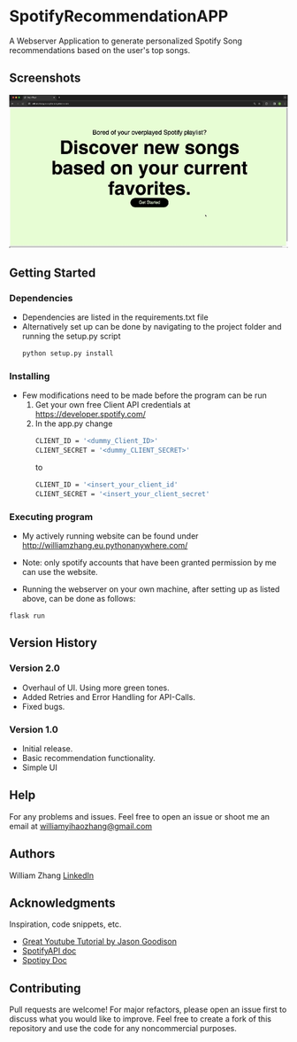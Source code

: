 # SpotifyRecommendationAPP

A Webserver Application to generate personalized Spotify Song recommendations based on the user's top songs.


## Screenshots

<img src="Preview.gif" alt="Insert GIF Here" >


## Getting Started




### Dependencies

* Dependencies are listed in the requirements.txt file
* Alternatively set up can be done by navigating to the project folder and running the setup.py script
   ```sh
  python setup.py install
  ```

### Installing


* Few modifications need to be made before the program can be run
  1. Get your own free Client API credentials at https://developer.spotify.com/
  2. In the app.py change
     ```sh
     CLIENT_ID = '<dummy_Client_ID>'
     CLIENT_SECRET = '<dummy_CLIENT_SECRET>'
     ```
     to
       ```sh
     CLIENT_ID = '<insert_your_client_id'
     CLIENT_SECRET = '<insert_your_client_secret'
     ```

### Executing program

* My actively running website can be found under http://williamzhang.eu.pythonanywhere.com/
* Note: only spotify accounts that have been granted permission by me can use the website.
  
* Running the webserver on your own machine, after setting up as listed above, can be done as follows:
```
flask run
```

## Version History
### Version 2.0



- Overhaul of UI. Using more green tones.
- Added Retries and Error Handling for API-Calls.
- Fixed bugs.


### Version 1.0



- Initial release.
- Basic recommendation functionality.
- Simple UI


## Help

For any problems and issues. Feel free to open an issue or shoot me an email at williamyihaozhang@gmail.com

## Authors


William Zhang
[LinkedIn](https://www.linkedin.com/in/william-yihao-zhang-037b78238/)

## Acknowledgments

Inspiration, code snippets, etc.
* [Great Youtube Tutorial by Jason Goodison](https://www.youtube.com/watch?v=g6IAGvBZDkE&ab_channel=JasonGoodison)
* [SpotifyAPI doc](https://developer.spotify.com/documentation/web-api)
* [Spotipy Doc](https://spotipy.readthedocs.io/en/2.22.1/)

## Contributing
Pull requests are welcome! For major refactors, please open an issue first to discuss what you would like to improve. Feel free to create a fork of this repository and use the code for any noncommercial purposes.
